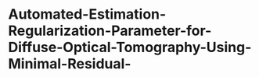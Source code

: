 # Automated-Estimation-Regularization-Parameter-for-Diffuse-Optical-Tomography-Using-Minimal-Residual-